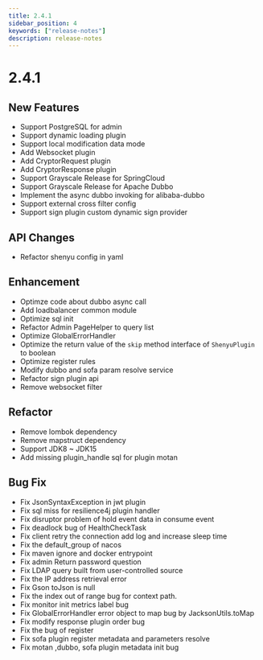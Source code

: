 ```yaml
---
title: 2.4.1
sidebar_position: 4
keywords: ["release-notes"]
description: release-notes
---
```

# 2.4.1

## New Features

- Support PostgreSQL for admin
- Support dynamic loading plugin
- Support local modification data mode
- Add Websocket plugin
- Add CryptorRequest plugin
- Add CryptorResponse plugin
- Support Grayscale Release for SpringCloud
- Support Grayscale Release for Apache Dubbo
- Implement the async dubbo invoking for alibaba-dubbo
- Support external cross filter config
- Support sign plugin custom dynamic sign provider

## API Changes

- Refactor shenyu config in yaml

## Enhancement

- Optimze code about dubbo async call
- Add loadbalancer common module
- Optimize sql init
- Refactor Admin PageHelper to query list
- Optimize GlobalErrorHandler
- Optimize the return value of the `skip` method interface of `ShenyuPlugin` to boolean
- Optimize register rules
- Modify dubbo and sofa param resolve service
- Refactor sign plugin api
- Remove websocket filter

## Refactor

- Remove lombok dependency
- Remove mapstruct dependency
- Support JDK8 ~ JDK15
- Add missing plugin_handle sql for plugin motan

## Bug Fix

- Fix JsonSyntaxException in jwt plugin
- Fix sql miss for resilience4j plugin handler
- Fix disruptor problem of hold event data in consume event
- Fix deadlock bug of HealthCheckTask
- Fix client retry the connection add log and increase sleep time
- Fix the default_group of nacos
- Fix maven ignore and docker entrypoint
- Fix admin Return password question
- Fix LDAP query built from user-controlled source
- Fix the IP address retrieval error
- Fix Gson toJson is null
- Fix the index out of range bug for context path.
- Fix monitor init metrics label bug
- Fix GlobalErrorHandler error object to map bug by JacksonUtils.toMap
- Fix modify response plugin order bug
- Fix the bug of register
- Fix sofa plugin register metadata and parameters resolve
- Fix motan ,dubbo, sofa plugin metadata init bug
